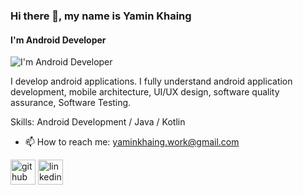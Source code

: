 ### Hi there 👋, my name is Yamin Khaing
#### I'm Android Developer
![I'm Android Developer](https://media-exp1.licdn.com/dms/image/C4E16AQH6BMi2DFgZWA/profile-displaybackgroundimage-shrink_350_1400/0/1623385862863?e=1628726400&v=beta&t=8RjfkXwSJ6YDLM5wvULsqgU6btU1tX8qIDkcXRfkQnc)

I develop android applications. I fully understand android application development, mobile architecture, UI/UX design, software quality assurance, Software Testing.

Skills: Android Development / Java / Kotlin 

- 📫 How to reach me: yaminkhaing.work@gmail.com 


[<img src='https://cdn.jsdelivr.net/npm/simple-icons@3.0.1/icons/github.svg' alt='github' height='40'>](https://github.com//YaminKhaing)  [<img src='https://cdn.jsdelivr.net/npm/simple-icons@3.0.1/icons/linkedin.svg' alt='linkedin' height='40'>](https://www.linkedin.com/in/yaminkhaing/)  

